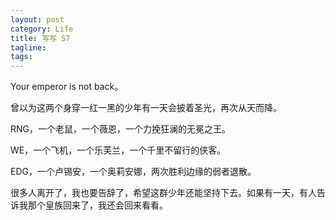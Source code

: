 ```yaml
---
layout: post
category: Life
title: 写写 S7
tagline:
tags:
---
```


Your emperor is not back。

曾以为这两个身穿一红一黑的少年有一天会披着圣光，再次从天而降。

RNG，一个老鼠，一个薇恩，一个力挽狂澜的无冕之王。

WE，一个飞机，一个乐芙兰，一个千里不留行的侠客。

EDG，一个卢锡安，一个奥莉安娜，两次胜利边缘的弱者退散。

很多人离开了，我也要告辞了，希望这群少年还能坚持下去。如果有一天，有人告诉我那个皇族回来了，我还会回来看看。